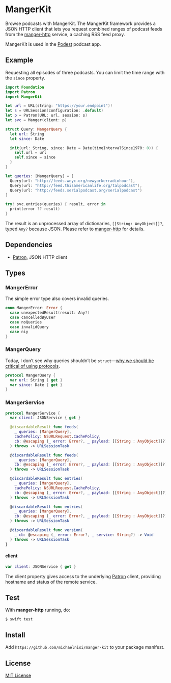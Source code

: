 # MangerKit

Browse podcasts with MangerKit. The MangerKit framework provides a JSON HTTP client that lets you request combined ranges of podcast feeds from the [manger-http](https://github.com/michaelnisi/manger-http) service, a caching RSS feed proxy.

MangerKit is used in the [Podest](https://github.com/michaelnisi/podest) podcast app.

## Example

Requesting all episodes of three podcasts. You can limit the time range with the `since` property.

```swift
import Foundation
import Patron
import MangerKit

let url = URL(string: "https://your.endpoint")!
let s = URLSession(configuration: .default)
let p = Patron(URL: url, session: s)
let svc = Manger(client: p)

struct Query: MangerQuery {
  let url: String
  let since: Date

  init(url: String, since: Date = Date(timeIntervalSince1970: 0)) {
    self.url = url
    self.since = since
  }
}

let queries: [MangerQuery] = [
  Query(url: "http://feeds.wnyc.org/newyorkerradiohour"),
  Query(url: "http://feed.thisamericanlife.org/talpodcast"),
  Query(url: "http://feeds.serialpodcast.org/serialpodcast")
]

try! svc.entries(queries) { result, error in
  print(error ?? result)
}
```

The result is an unprocessed array of dictionaries, `[[String: AnyObject]]?`, typed `Any?` because JSON. Please refer to [manger-http](https://github.com/michaelnisi/manger-http) for details.

## Dependencies

- [Patron](https://github.com/michaelnisi/patron), JSON HTTP client

## Types

### MangerError

The simple error type also covers invalid queries.

```swift
enum MangerError: Error {
  case unexpectedResult(result: Any?)
  case cancelledByUser
  case noQueries
  case invalidQuery
  case niy
}
```

### MangerQuery

Today, I don’t see why queries shouldn’t be `struct`—[why we should be critical of using protocols](http://chris.eidhof.nl/post/protocol-oriented-programming/).

```swift
protocol MangerQuery {
  var url: String { get }
  var since: Date { get }
}
```

### MangerService

```swift
protocol MangerService {
  var client: JSONService { get }

  @discardableResult func feeds(
    _ queries: [MangerQuery],
    cachePolicy: NSURLRequest.CachePolicy,
    cb: @escaping (_ error: Error?, _ payload: [[String : AnyObject]]?) -> Void
  ) throws -> URLSessionTask

  @discardableResult func feeds(
    _ queries: [MangerQuery],
    cb: @escaping (_ error: Error?, _ payload: [[String : AnyObject]]?) -> Void
  ) throws -> URLSessionTask

  @discardableResult func entries(
    _ queries: [MangerQuery],
    cachePolicy: NSURLRequest.CachePolicy,
    cb: @escaping (_ error: Error?, _ payload: [[String : AnyObject]]?) -> Void
  ) throws -> URLSessionTask

  @discardableResult func entries(
    _ queries: [MangerQuery],
    cb: @escaping (_ error: Error?, _ payload: [[String : AnyObject]]?) -> Void
  ) throws -> URLSessionTask

  @discardableResult func version(
    _ cb: @escaping (_ error: Error?, _ service: String?) -> Void
  ) throws -> URLSessionTask
}
```

#### client

```swift
var client: JSONService { get }
```

The client property gives access to the underlying [Patron](https://github.com/michaelnisi/patron) client, providing hostname and status of the remote service.

## Test

With **manger-http** running, do:

```
$ swift test
```

## Install

Add `https://github.com/michaelnisi/manger-kit`  to your package manifest.

## License

[MIT License](https://github.com/michaelnisi/manger-kit/blob/master/LICENSE)
